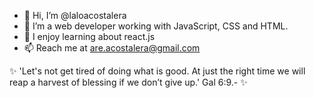- 👋 Hi, I’m @laloacostalera
- 🌱 I’m a web developer working with JavaScript, CSS and HTML.
- 🦗 I enjoy learning about react.js
- 📫 Reach me at are.acostalera@gmail.com

✨ 'Let's not get tired of doing what is good. At just the right time we will reap a harvest of blessing if we don’t give up.' Gal 6:9.- ✨ 
